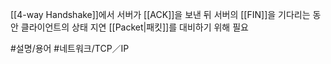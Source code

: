 [[4-way Handshake]]에서 서버가 [[ACK]]을 보낸 뒤 서버의 [[FIN]]을 기다리는 동안 클라이언트의 상태
지연 [[Packet|패킷]]를 대비하기 위해 필요

#설명/용어 #네트워크/TCP／IP 